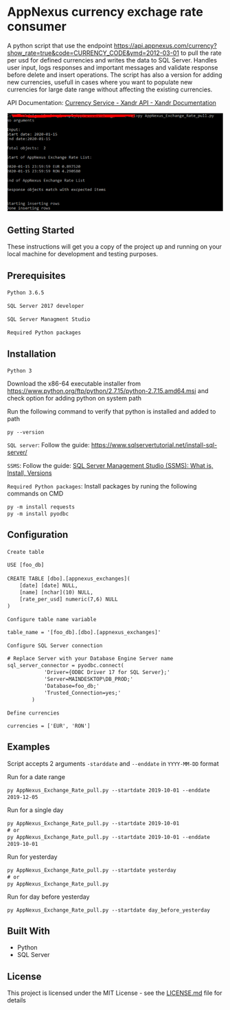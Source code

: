 # AppNexus currency exchage rate consumer

A python script that use the endpoint https://api.appnexus.com/currency?show_rate=true&code=CURRENCY_CODE&ymd=2012-03-01 to pull the rate per usd for defined currencies and writes the data to SQL Server. Handles user input, logs responses and important messages and validate response before delete and insert operations.
The script has also a version for adding new currencies, usefull in cases where you want to populate new currencies for large date range without affecting the existing currencies.

API Documentation: [Currency Service - Xandr API - Xandr Documentation](https://wiki.xandr.com/display/api/Currency+Service)

![4a381621.png](./img/screenshot.png?row=true)

## Getting Started

These instructions will get you a copy of the project up and running on your local machine for development and testing purposes.

## Prerequisites

`Python 3.6.5`

`SQL Server 2017 developer`

`SQL Server Managment Studio`

`Required Python packages`

## Installation
        
`Python 3`

Download the x86-64 executable installer from https://www.python.org/ftp/python/2.7.15/python-2.7.15.amd64.msi and check option for adding python on system path

Run the following command to verify that python is installed and added to path
```
py --version
```

`SQL server`: 
Follow the guide: https://www.sqlservertutorial.net/install-sql-server/

`SSMS`:
Follow the guide:
[SQL Server Management Studio (SSMS): What is, Install, Versions](https://www.guru99.com/sql-server-management-studio.html)

`Required Python packages`:
Install packages by runing the following commands on CMD
```
py -m install requests
py -m install pyodbc
```

## Configuration
`Create table`

```
USE [foo_db]

CREATE TABLE [dbo].[appnexus_exchanges](
	[date] [date] NULL,
	[name] [nchar](10) NULL,
	[rate_per_usd] numeric(7,6) NULL
) 
```

`Configure table name variable`
```
table_name = '[foo_db].[dbo].[appnexus_exchanges]'
```

`Configure SQL Server connection`
```
# Replace Server with your Database Engine Server name
sql_server_connector = pyodbc.connect(
            'Driver={ODBC Driver 17 for SQL Server};'
            'Server=MAINDESKTOP\DB_PROD;'
            'Database=foo_db;'
            'Trusted_Connection=yes;'
        )
```

`Define currencies`
```
currencies = ['EUR', 'RON']
```

## Examples
Script accepts 2 arguments `-starddate` and `--enddate` in `YYYY-MM-DD` format

Run for a date range
```
py AppNexus_Exchange_Rate_pull.py --startdate 2019-10-01 --enddate 2019-12-05
```
Run for a single day
```
py AppNexus_Exchange_Rate_pull.py --startdate 2019-10-01
# or
py AppNexus_Exchange_Rate_pull.py --startdate 2019-10-01 --enddate 2019-10-01
```
Run for yesterday
```
py AppNexus_Exchange_Rate_pull.py --startdate yesterday
# or
py AppNexus_Exchange_Rate_pull.py 
```
Run for day before yesterday
```
py AppNexus_Exchange_Rate_pull.py --startdate day_before_yesterday
```
## Built With

* Python
* SQL Server

## License
This project is licensed under the MIT License - see the [LICENSE.md](https://github.com/kostiskar/currency_exchange_rate_consumer/blob/master/LICENSE) file for details
